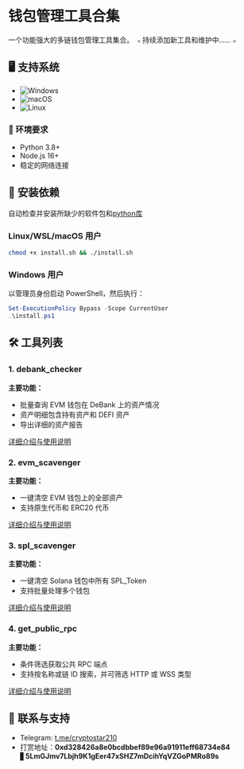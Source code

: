 
# 钱包管理工具合集
一个功能强大的多链钱包管理工具集合。  ﹤持续添加新工具和维护中......﹥

## 🖥️ 支持系统

- ![Windows](https://img.shields.io/badge/-Windows-0078D6?logo=windows&logoColor=white)
- ![macOS](https://img.shields.io/badge/-macOS-000000?logo=apple&logoColor=white)
- ![Linux](https://img.shields.io/badge/-Linux-FCC624?logo=linux&logoColor=black)


### 🌿 环境要求

- Python 3.8+
- Node.js 16+
- 稳定的网络连接

## 🚀 安装依赖
自动检查并安装所缺少的软件包和[python库](./requirements.txt)

### Linux/WSL/macOS 用户

```bash
chmod +x install.sh && ./install.sh
```

### Windows 用户

以管理员身份启动 PowerShell，然后执行：

```powershell
Set-ExecutionPolicy Bypass -Scope CurrentUser
.\install.ps1
```

## 🛠️ 工具列表

### 1. debank_checker

  **主要功能：**
  - 批量查询 EVM 钱包在 DeBank 上的资产情况
  - 资产明细包含持有资产和 DEFI 资产
  - 导出详细的资产报告
  
  [详细介绍与使用说明](./debank_checker/README.md)

### 2. evm_scavenger

**主要功能：**
- 一键清空 EVM 钱包上的全部资产
- 支持原生代币和 ERC20 代币

[详细介绍与使用说明](./evm_scavenger/README.md)

### 3. spl_scavenger

**主要功能：**
- 一键清空 Solana 钱包中所有 SPL_Token
- 支持批量处理多个钱包

[详细介绍与使用说明](./spl_scavenger/README.md)

### 4. get_public_rpc

**主要功能：**
- 条件筛选获取公共 RPC 端点
- 支持按名称或链 ID 搜索，并可筛选 HTTP 或 WSS 类型

[详细介绍与使用说明](./get_public_rpc/README.md)


## 💬 联系与支持
- Telegram: [t.me/cryptostar210](https://t.me/cryptostar210)
- 打赏地址：**0xd328426a8e0bcdbbef89e96a91911eff68734e84** ▋**5LmGJmv7Lbjh9K1gEer47xSHZ7mDcihYqVZGoPMRo89s**